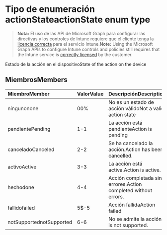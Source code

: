 # <a name="actionstate-enum-type"></a><span data-ttu-id="fb3fc-101">Tipo de enumeración actionState</span><span class="sxs-lookup"><span data-stu-id="fb3fc-101">actionState enum type</span></span>

> <span data-ttu-id="fb3fc-102">**Nota:** El uso de las API de Microsoft Graph para configurar las directivas y los controles de Intune requiere que el cliente tenga la [licencia correcta](https://go.microsoft.com/fwlink/?linkid=839381) para el servicio Intune.</span><span class="sxs-lookup"><span data-stu-id="fb3fc-102">**Note:** Using the Microsoft Graph APIs to configure Intune controls and policies still requires that the Intune service is [correctly licensed](https://go.microsoft.com/fwlink/?linkid=839381) by the customer.</span></span>

<span data-ttu-id="fb3fc-103">Estado de la acción en el dispositivo</span><span class="sxs-lookup"><span data-stu-id="fb3fc-103">State of the action on the device</span></span>
## <a name="members"></a><span data-ttu-id="fb3fc-104">Miembros</span><span class="sxs-lookup"><span data-stu-id="fb3fc-104">Members</span></span>
|<span data-ttu-id="fb3fc-105">Miembro</span><span class="sxs-lookup"><span data-stu-id="fb3fc-105">Member</span></span>|<span data-ttu-id="fb3fc-106">Valor</span><span class="sxs-lookup"><span data-stu-id="fb3fc-106">Value</span></span>|<span data-ttu-id="fb3fc-107">Descripción</span><span class="sxs-lookup"><span data-stu-id="fb3fc-107">Description</span></span>|
|:---|:---|:---|
|<span data-ttu-id="fb3fc-108">ninguno</span><span class="sxs-lookup"><span data-stu-id="fb3fc-108">none</span></span>|<span data-ttu-id="fb3fc-109">0</span><span class="sxs-lookup"><span data-stu-id="fb3fc-109">0%</span></span>|<span data-ttu-id="fb3fc-110">No es un estado de acción válido</span><span class="sxs-lookup"><span data-stu-id="fb3fc-110">Not a valid action state</span></span>|
|<span data-ttu-id="fb3fc-111">pendiente</span><span class="sxs-lookup"><span data-stu-id="fb3fc-111">Pending</span></span>|<span data-ttu-id="fb3fc-112">1</span><span class="sxs-lookup"><span data-stu-id="fb3fc-112">-1</span></span>|<span data-ttu-id="fb3fc-113">La acción está pendiente</span><span class="sxs-lookup"><span data-stu-id="fb3fc-113">Action is pending</span></span>|
|<span data-ttu-id="fb3fc-114">cancelado</span><span class="sxs-lookup"><span data-stu-id="fb3fc-114">Canceled</span></span>|<span data-ttu-id="fb3fc-115">2</span><span class="sxs-lookup"><span data-stu-id="fb3fc-115">-2</span></span>|<span data-ttu-id="fb3fc-116">Se ha cancelado la acción.</span><span class="sxs-lookup"><span data-stu-id="fb3fc-116">Action has been cancelled.</span></span>|
|<span data-ttu-id="fb3fc-117">activo</span><span class="sxs-lookup"><span data-stu-id="fb3fc-117">Active</span></span>|<span data-ttu-id="fb3fc-118">3</span><span class="sxs-lookup"><span data-stu-id="fb3fc-118">-3</span></span>|<span data-ttu-id="fb3fc-119">La acción está activa.</span><span class="sxs-lookup"><span data-stu-id="fb3fc-119">Action is active.</span></span>|
|<span data-ttu-id="fb3fc-120">hecho</span><span class="sxs-lookup"><span data-stu-id="fb3fc-120">done</span></span>|<span data-ttu-id="fb3fc-121">4</span><span class="sxs-lookup"><span data-stu-id="fb3fc-121">-4</span></span>|<span data-ttu-id="fb3fc-122">Acción completada sin errores.</span><span class="sxs-lookup"><span data-stu-id="fb3fc-122">Action completed without errors.</span></span>|
|<span data-ttu-id="fb3fc-123">fallido</span><span class="sxs-lookup"><span data-stu-id="fb3fc-123">failed</span></span>|<span data-ttu-id="fb3fc-124">5</span><span class="sxs-lookup"><span data-stu-id="fb3fc-124">$-5</span></span>|<span data-ttu-id="fb3fc-125">Acción fallida</span><span class="sxs-lookup"><span data-stu-id="fb3fc-125">Action failed</span></span>|
|<span data-ttu-id="fb3fc-126">notSupported</span><span class="sxs-lookup"><span data-stu-id="fb3fc-126">notSupported</span></span>|<span data-ttu-id="fb3fc-127">6</span><span class="sxs-lookup"><span data-stu-id="fb3fc-127">-6</span></span>|<span data-ttu-id="fb3fc-128">No se admite la acción.</span><span class="sxs-lookup"><span data-stu-id="fb3fc-128"> is not supported.</span></span>|








